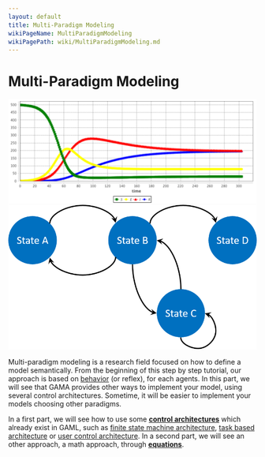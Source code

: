 ```yaml
---
layout: default
title: Multi-Paradigm Modeling
wikiPageName: MultiParadigmModeling
wikiPagePath: wiki/MultiParadigmModeling.md
---
```

[//]: # (keyword|concept_architecture)
[//]: # (keyword|concept_equation)
# Multi-Paradigm Modeling

![images/multiParadigmModeling/equation.png](resources/images/multiParadigmModeling/equation.png)
![images/fsm.png](resources/images/multiParadigmModeling/fsm.png)

[//]: # (keyword|concept_behavior)
Multi-paradigm modeling is a research field focused on how to define a model semantically. From the beginning of this step by step tutorial, our approach is based on [behavior](DefiningActionsAndBehaviors#behaviors) (or reflex), for each agents. In this part, we will see that GAMA provides other ways to implement your model, using several control architectures. Sometime, it will be easier to implement your models choosing other paradigms.

In a first part, we will see how to use some [**control architectures**](ControlArchitecture) which already exist in GAML, such as [finite state machine architecture](ControlArchitecture#finite-state-machine), [task based architecture](ControlArchitecture#task-based) or [user control architecture](#user-control-architecture). In a second part, we will see an other approach, a math approach, through [**equations**](Equations). 
